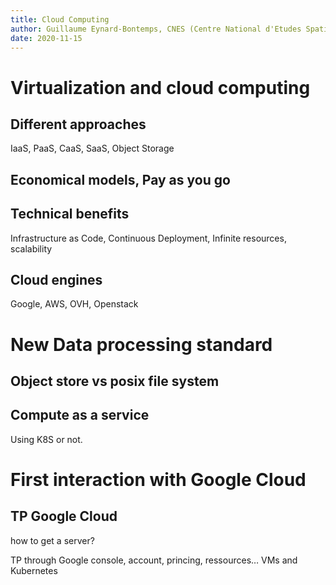 ```yaml
---
title: Cloud Computing
author: Guillaume Eynard-Bontemps, CNES (Centre National d'Etudes Spatiales - French Space Agency)
date: 2020-11-15
---
```


# Virtualization and cloud computing

## Different approaches

IaaS, PaaS, CaaS, SaaS, Object Storage

## Economical models, Pay as you go

## Technical benefits

Infrastructure as Code, Continuous Deployment, Infinite resources, scalability

## Cloud engines
Google, AWS, OVH, Openstack

# New Data processing standard

## Object store vs posix file system

## Compute as a service

Using K8S or not.

# First interaction with Google Cloud

## TP Google Cloud

how to get a server? 

TP through Google console, account, princing, ressources… VMs and Kubernetes

